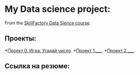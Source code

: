 # My Data science project:

From the [SkillFactory Data Sience course](https://skillfactory.ru/data-scientist-pro).

## Проекты:

*[Проект 0. Игра: Угадай число]().
*[Проект 1.___]().
*[Проект 2.___]().

## Ссылка на резюме:
